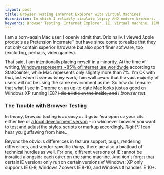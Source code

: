 ```yaml
---
layout: post
title: Browser Testing Internet Explorer with Virtual Machines
description: In which I reliably simulate legacy AND modern browsers.
keywords: Browser Testing, Internet Explorer, IE, virtual machine, IEVMS
---
```


I am a born-again Mac user; I openly admit that. Originally, I viewed Apple products as Pretension Incarnate™ but have since come to realize that they not only contain superior hardware but also sport finer software, too (excluding, perhaps, video games).

That said, I am intentionally placing myself in a minority. At the time of writing, [Windows represents ~85% of internet use worldwide][OSes] according to StatCounter, while Mac represents only slightly more than 7%. I'm OK with that, but when it comes to my work, I am well aware that the vast majority of users will not be using the same environment as me. So how do I ensure that what I see in Chrome on an up-to-date Mac looks just as good on Windows XP running IE8? <strike>I die a little on the inside, and</strike> *I browser test*.

### The Trouble with Browser Testing ###

In theory, browser testing is as easy as it gets: You open up your site – either live or [a local development version][local] – in whichever browser you want to test and adjust the styles, scripts or markup accordingly. *Right?!* I can hear you guffawing from here…

Beyond the obvious differences in feature support, bugs, rendering differences, and vendor-specific *things*, there are also a boatload of technical hurdles as well. For one, different versions of IE cannot be installed alongside each other on the same machine. And don't forget that certain IE versions only run on certain versions of Windows; XP only supports IE 6-8, Windows 7 covers IE 8-10, and Windows 8 handles IE 10+.

[OSes]: http://gs.statcounter.com/#os-ww-monthly-201307-201309-bar
[local]: /2013/10/develop-locally-with-wordpress/
